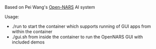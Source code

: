 Based on Pei Wang's [Open-NARS](https://github.com/opennars/opennars) AI system 

Usage:
* ./run to start the container which supports running of GUI apps from within the container
* ./gui.sh from inside the container to run the OpenNARS GUI with included demos
